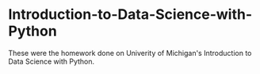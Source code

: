 # Introduction-to-Data-Science-with-Python

These were the homework done on Univerity of Michigan's Introduction to Data Science with Python. 
